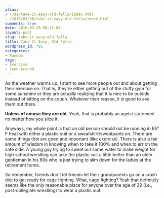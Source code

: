 ```yaml
---
alias:
- /791/take-it-easy-old-fella/index.html
- /2010/03/26/take-it-easy-old-fella/index.html
comments: true
date: 2010-03-26 08:15:03
layout: post
slug: take-it-easy-old-fella
title: Take It Easy, Old Fella
wordpress_id: 791
categories:
- Random
tags:
- Exercise
- Seen-Around
---
```


As the weather warms up, I start to see more people out and about getting their exercise on.  That is, they're either getting out of the stuffy gym for some sunshine or they are actually realizing that it is nice to be outside instead of sitting on the couch.  Whatever their reason, it is good to see them out there.

**Unless of course they are old.**  Yeah, that is probably an ageist statement no matter how you slice it.

Anyways, my whole point is that an old person should not be running in 85° F heat with either a plastic suit or a sweatshirt/sweatpants on.  There are some things that are good and important (like exercise).  There is also a fair amount of wisdom in knowing when to take it 100% and when to err on the safe side.  A young guy trying to sweat out some water to make weight for high school wrestling can take the plastic suit a little better than an older gentleman in his 60s who is just trying to slim down for the ladies at the retirement home.

So remember, friends don't let friends let their grandparents go on a crash diet to get ready for cage fighting.  What, cage fighting?  Yeah that definitely seems like the only reasonable place for anyone over the age of 22 (i.e., post-collegiate wrestling) to wear a plastic suit.
